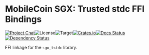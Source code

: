 # MobileCoin SGX: Trusted stdc FFI Bindings

[![Project Chat][chat-image]][chat-link]<!--
-->![License][license-image]<!--
-->![Target][target-image]<!--
-->[![Crates.io][crate-image]][crate-link]<!--
-->[![Docs Status][docs-image]][docs-link]<!--
-->[![Dependency Status][deps-image]][deps-link]

FFI linkage for the `sgx_tstdc` library.

[chat-image]: https://img.shields.io/discord/844353360348971068?style=flat-square
[chat-link]: https://mobilecoin.chat
[license-image]: https://img.shields.io/crates/l/mc-sgx-tstdc-sys?style=flat-square
[target-image]: https://img.shields.io/badge/target-sgx-red?style=flat-square
[crate-image]: https://img.shields.io/crates/v/mc-sgx-tstdc-sys.svg?style=flat-square
[crate-link]: https://crates.io/crates/mc-sgx-tstdc-sys
[docs-image]: https://img.shields.io/docsrs/mc-sgx-tstdc-sys?style=flat-square
[docs-link]: https://docs.rs/crate/mc-sgx-tstdc-sys
[deps-image]: https://deps.rs/crate/mc-sgx-tstdc-sys/0.4.1/status.svg?style=flat-square
[deps-link]: https://deps.rs/crate/mc-sgx-tstdc-sys/0.4.1
